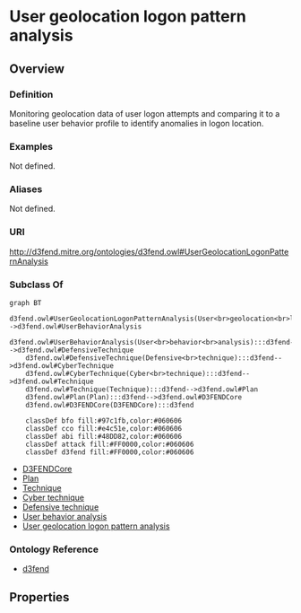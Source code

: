 # User geolocation logon pattern analysis

## Overview

### Definition
Monitoring geolocation data of user logon attempts and comparing it to a baseline user behavior profile to identify anomalies in logon location.

### Examples
Not defined.

### Aliases
Not defined.

### URI
http://d3fend.mitre.org/ontologies/d3fend.owl#UserGeolocationLogonPatternAnalysis

### Subclass Of
```mermaid
graph BT
    d3fend.owl#UserGeolocationLogonPatternAnalysis(User<br>geolocation<br>logon<br>pattern<br>analysis):::d3fend-->d3fend.owl#UserBehaviorAnalysis
    d3fend.owl#UserBehaviorAnalysis(User<br>behavior<br>analysis):::d3fend-->d3fend.owl#DefensiveTechnique
    d3fend.owl#DefensiveTechnique(Defensive<br>technique):::d3fend-->d3fend.owl#CyberTechnique
    d3fend.owl#CyberTechnique(Cyber<br>technique):::d3fend-->d3fend.owl#Technique
    d3fend.owl#Technique(Technique):::d3fend-->d3fend.owl#Plan
    d3fend.owl#Plan(Plan):::d3fend-->d3fend.owl#D3FENDCore
    d3fend.owl#D3FENDCore(D3FENDCore):::d3fend
    
    classDef bfo fill:#97c1fb,color:#060606
    classDef cco fill:#e4c51e,color:#060606
    classDef abi fill:#48DD82,color:#060606
    classDef attack fill:#FF0000,color:#060606
    classDef d3fend fill:#FF0000,color:#060606
```

- [D3FENDCore](/docs/ontology/reference/model/D3FENDCore/D3FENDCore.md)
- [Plan](/docs/ontology/reference/model/D3FENDCore/Plan/Plan.md)
- [Technique](/docs/ontology/reference/model/D3FENDCore/Plan/Technique/Technique.md)
- [Cyber technique](/docs/ontology/reference/model/D3FENDCore/Plan/Technique/Cyber%20technique/Cyber%20technique.md)
- [Defensive technique](/docs/ontology/reference/model/D3FENDCore/Plan/Technique/Cyber%20technique/Defensive%20technique/Defensive%20technique.md)
- [User behavior analysis](/docs/ontology/reference/model/D3FENDCore/Plan/Technique/Cyber%20technique/Defensive%20technique/User%20behavior%20analysis/User%20behavior%20analysis.md)
- [User geolocation logon pattern analysis](/docs/ontology/reference/model/D3FENDCore/Plan/Technique/Cyber%20technique/Defensive%20technique/User%20behavior%20analysis/User%20geolocation%20logon%20pattern%20analysis/User%20geolocation%20logon%20pattern%20analysis.md)


### Ontology Reference
- [d3fend](http://d3fend.mitre.org/ontologies/d3fend.owl#)

## Properties
